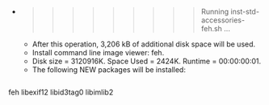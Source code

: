* >>>>>>>>> Running inst-std-accessories-feh.sh ...
  * After this operation, 3,206 kB of additional disk space will be used.
  * Install command line image viewer: feh.
  * Disk size = 3120916K. Space Used = 2424K. Runtime = 00:00:00:01.
  * The following NEW packages will be installed:
  ```bash
feh libexif12 libid3tag0 libimlib2
  ```

